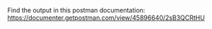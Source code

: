 Find the output in this postman documentation: https://documenter.getpostman.com/view/45896640/2sB3QCRtHU